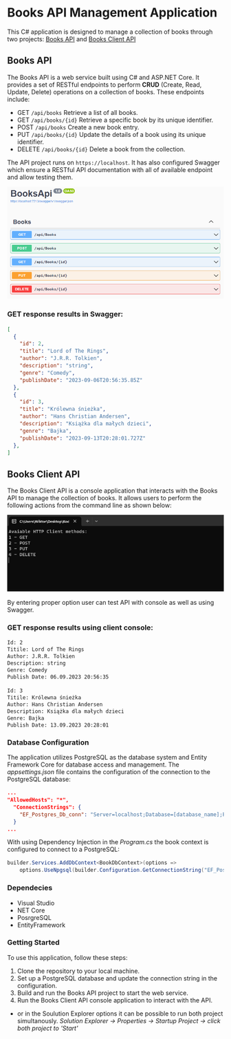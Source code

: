 # Books API Management Application
This C# application is designed to manage a collection of books through two projects: [Books API](#books-api "Books API") and [Books Client API](#books-client-api "Books Client API")

## Books API 
The Books API is a web service built using C# and ASP.NET Core. It provides a set of RESTful endpoints to perform **CRUD** (Create, Read, Update, Delete) operations on a collection of books. These endpoints include:

* GET `/api/books` Retrieve a list of all books.
* GET `/api/books/{id}` Retrieve a specific book by its unique identifier.
* POST `/api/books` Create a new book entry.
* PUT `/api/books/{id}` Update the details of a book using its unique identifier.
* DELETE `/api/books/{id}` Delete a book from the collection.

The API project runs on `https://localhost`. It has also configured Swagger which ensure a RESTful API documentation with all of available endpoint and allow testing them. 

![swaggerUI.png](Images_README\swaggerUI.png)

### GET response results in Swagger:
```json
[
  {
    "id": 2,
    "title": "Lord of The Rings",
    "author": "J.R.R. Tolkien",
    "description": "string",
    "genre": "Comedy",
    "publishDate": "2023-09-06T20:56:35.85Z"
  },
  {
    "id": 3,
    "title": "Królewna śnieżka",
    "author": "Hans Christian Andersen",
    "description": "Książka dla małych dzieci",
    "genre": "Bajka",
    "publishDate": "2023-09-13T20:28:01.727Z"
  },
]
```

## Books Client API
The Books Client API is a console application that interacts with the Books API to manage the collection of books. It allows users to perform the following actions from the command line as shown below:

![clientConsole.png](Images_README/clientConsole.png)

By entering proper option user can test API with console as well as using Swagger.

### GET response results using client console:
```
Id: 2
Titile: Lord of The Rings
Author: J.R.R. Tolkien
Description: string
Genre: Comedy
Publish Date: 06.09.2023 20:56:35

Id: 3
Titile: Królewna śnieżka
Author: Hans Christian Andersen
Description: Książka dla małych dzieci
Genre: Bajka
Publish Date: 13.09.2023 20:28:01
```

### Database Configuration
The application utilizes PostgreSQL as the database system and Entity Framework Core for database access and management. The *appsettings.json* file contains the configuration of the connection to the PostgreSQL database:

```json
...
"AllowedHosts": "*",
  "ConnectionStrings": {
    "EF_Postgres_Db_conn": "Server=localhost;Database=[database_name];Port=5432;User Id=postgres;Password=[password];"
  }
...
```
With using Dependency Injection in the *Program.cs* the book context is configured to connect to a PostgreSQL:

```csharp
builder.Services.AddDbContext<BookDbContext>(options =>
    options.UseNpgsql(builder.Configuration.GetConnectionString("EF_Postgres_Db_conn")));
```

### Dependecies
* Visual Studio
* NET Core
* PosrgreSQL
* EntityFramework

### Getting Started
To use this application, follow these steps:

1. Clone the repository to your local machine.
2. Set up a PostgreSQL database and update the connection string in the configuration.
3. Build and run the Books API project to start the web service.
4. Run the Books Client API console application to interact with the API.
* or in the Soulution Explorer options it can be possible to run both project simultanously. *Solution Explorer -> Properties -> Startup Project -> click both project to 'Start'*
